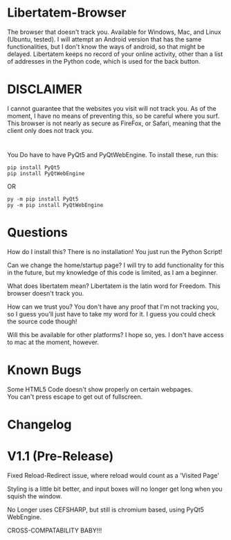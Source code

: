 # Libertatem-Browser
The browser that doesn't track you.  Available for Windows, Mac, and Linux (Ubuntu, tested).
I will attempt an Android version that has the same functionalities, but I don't know the ways of android, so that might be delayed.
Libertatem keeps no record of your online activity, other than a list of addresses in the Python code, which is used for the back button.  

# DISCLAIMER

I cannot guarantee that the websites you visit will not track you.  As of the moment, I have no means of preventing this, so be careful where you surf.  This browser is not nearly as secure as FireFox, or Safari, meaning that the client only does not track you.  

#  
You Do have to have PyQt5 and PyQtWebEngine.  To install these, run this:
```
pip install PyQt5
pip install PyQtWebEngine
```
OR
```
py -m pip install PyQt5
py -m pip install PyQtWebEngine
```

# Questions
How do I install this?
There is no installation!  You just run the Python Script!

Can we change the home/startup page?
I will try to add functionality for this in the future, but my knowledge of this code is limited, as I am a beginner.

What does libertatem mean?
Libertatem is the latin word for Freedom.  This browser doesn't track you.

How can we trust you?
You don't have any proof that I'm not tracking you, so I guess you'll just have to take my word for it.  I guess you could check the source code though!

Will this be available for other platforms?
I hope so, yes.  I don't have access to mac at the moment, however.

# Known Bugs
Some HTML5 Code doesn't show properly on certain webpages.  
You can't press escape to get out of fullscreen.

# Changelog #

# V1.1 (Pre-Release) #
Fixed Reload-Redirect issue, where reload would count as a 'Visited Page'

Styling is a little bit better, and input boxes will no longer get long when you squish the window.

No Longer uses CEFSHARP, but still is chromium based, using PyQt5 WebEngine.

CROSS-COMPATABILITY BABY!!!
